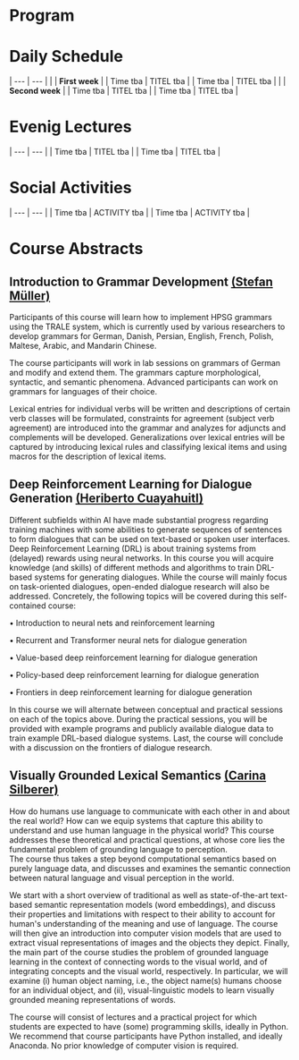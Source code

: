 # Program

# Daily Schedule

| --- | --- |
|     | **First week**    |
| Time tba | TITEL tba    |
| Time tba | TITEL tba    |
|     | **Second week**   |
| Time tba | TITEL tba    |
| Time tba | TITEL tba    |

# Evenig Lectures

| --- | --- |
| Time tba | TITEL tba |
| Time tba | TITEL tba |

# Social Activities

| --- | --- |
| Time tba | ACTIVITY tba |
| Time tba | ACTIVITY tba |

# Course Abstracts

## Introduction to Grammar Development [(Stefan Müller)](https://www.linguistik.hu-berlin.de/de/institut/mitarbeiter/derzeitige-hochschullehrer/1689350) 
Participants of this course will learn how to implement HPSG grammars using the TRALE system, which is currently used by various researchers to develop grammars for German, Danish, Persian, English, French, Polish, Maltese, Arabic, and Mandarin Chinese.

The course participants will work in lab sessions on grammars of German and modify and extend them. The grammars capture morphological, syntactic, and semantic phenomena. Advanced participants can work on grammars for languages of their choice.

Lexical entries for individual verbs will be written and descriptions of certain verb classes will be formulated, constraints for agreement (subject verb agreement) are introduced into the grammar and analyzes for adjuncts and complements will be developed. Generalizations over lexical entries will be captured by introducing lexical rules and classifying lexical items and using macros for the description of lexical items.

## Deep Reinforcement Learning for Dialogue Generation [(Heriberto Cuayahuitl)](https://staff.lincoln.ac.uk/hcuayahuitl)  
Different subfields within AI have made substantial progress regarding training machines with some abilities to generate sequences of sentences to form dialogues that can be used on text-based or spoken user interfaces. Deep Reinforcement Learning (DRL) is about training systems from (delayed) rewards using neural networks. In this course you will acquire knowledge (and skills) of different methods and algorithms to train DRL-based systems for generating dialogues. While the course will mainly focus on task-oriented dialogues, open-ended dialogue research will also be addressed. Concretely, the following topics will be covered during this self-contained course:

•	Introduction to neural nets and reinforcement learning

•	Recurrent and Transformer neural nets for dialogue generation

•	Value-based deep reinforcement learning for dialogue generation

•	Policy-based deep reinforcement learning for dialogue generation

•	Frontiers in deep reinforcement learning for dialogue generation

In this course we will alternate between conceptual and practical sessions on each of the topics above. During the practical sessions, you will be provided with example programs and publicly available dialogue data to train example DRL-based dialogue systems. Last, the course will conclude with a discussion on the frontiers of dialogue research.

## Visually Grounded Lexical Semantics [(Carina Silberer)](https://www.ims.uni-stuttgart.de/institut/team/Silberer/)
How do humans use language to communicate with each other in and about the real world? How can we equip systems that capture this ability to understand and use human language in the physical world? This course addresses these theoretical and practical questions, at whose core lies the fundamental problem of grounding language to perception.  
The course thus takes a step beyond computational semantics based on purely language data, and  discusses and examines the semantic connection between natural language and visual perception in the world. 

We start with a short overview of traditional as well as state-of-the-art text-based semantic representation models (word embeddings), and discuss their properties and limitations with respect to their ability to account for human's understanding of the meaning and use of language. 
The course will then give an introduction into computer vision models that are used to extract visual representations of images and the objects they depict. 
Finally, the main part of the course studies the problem of grounded language learning in the context of connecting words to the visual world, and of integrating concepts and the visual world, respectively. In particular, we will examine (i) human object naming, i.e., the object name(s) humans choose for an individual object, and (ii), visual-linguistic models to learn visually grounded meaning representations of words. 

The course will consist of lectures and a practical project for which students are expected to have (some) programming skills, ideally in Python. We recommend that course participants have Python installed, and ideally Anaconda. No prior knowledge of computer vision is required. 
